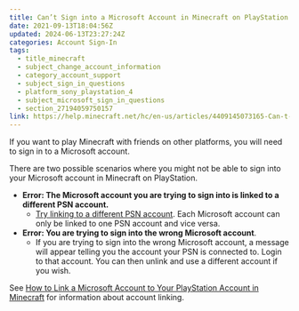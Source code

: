 ```yaml
---
title: Can’t Sign into a Microsoft Account in Minecraft on PlayStation
date: 2021-09-13T18:04:56Z
updated: 2024-06-13T23:27:24Z
categories: Account Sign-In
tags:
  - title_minecraft
  - subject_change_account_information
  - category_account_support
  - subject_sign_in_questions
  - platform_sony_playstation_4
  - subject_microsoft_sign_in_questions
  - section_27194059750157
link: https://help.minecraft.net/hc/en-us/articles/4409145073165-Can-t-Sign-into-a-Microsoft-Account-in-Minecraft-on-PlayStation
---
```


If you want to play Minecraft with friends on other platforms, you will need to sign in to a Microsoft account.

There are two possible scenarios where you might not be able to sign into your Microsoft account in Minecraft on PlayStation.

- **Error: The Microsoft account you are trying to sign into is linked to a different PSN account.**
  - [Try linking to a different PSN account](../Performance-Troubleshooting/How-to-Link-and-Unlink-Microsoft-and-PlayStation-Accounts-in-Minecraft-Bedrock-Edition.md). Each Microsoft account can only be linked to one PSN account and vice versa.
- **Error: You are trying to sign into the wrong Microsoft account**.
  - If you are trying to sign into the wrong Microsoft account, a message will appear telling you the account your PSN is connected to. Login to that account. You can then unlink and use a different account if you wish.

See [How to Link a Microsoft Account to Your PlayStation Account in Minecraft](../Performance-Troubleshooting/How-to-Link-and-Unlink-Microsoft-and-PlayStation-Accounts-in-Minecraft-Bedrock-Edition.md) for information about account linking.
